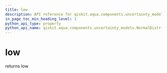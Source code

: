 ```yaml
---
title: low
description: API reference for qiskit.aqua.components.uncertainty_models.NormalDistribution.low
in_page_toc_min_heading_level: 1
python_api_type: property
python_api_name: qiskit.aqua.components.uncertainty_models.NormalDistribution.low
---
```


# low

returns low

